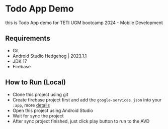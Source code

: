 # Todo App Demo
this is Todo App demo for TETI UGM bootcamp 2024 - Mobile Development

## Requirements
- Git
- Android Studio Hedgehog | 2023.1.1
- JDK 17
- Firebase

## How to Run (Local)
- Clone this project using git
- Create firebase project first and add the `google-services.json` into your `:app`, more [details](https://firebase.google.com/docs/android/setup)
- Open this project using Android Studio
- Wait for sync the project
- After sync project finished, just click play button to run to the AVD

